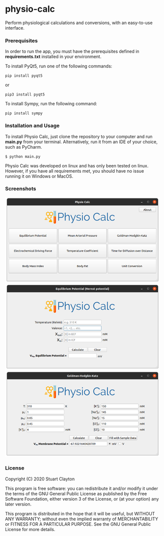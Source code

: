 # physio-calc
Perform physiological calculations and conversions, with an easy-to-use interface.

### Prerequisites 
In order to run the app, you must have the prerequisites defined in **requirements.txt** installed in your environment.

To install PyQt5, run one of the following commands:
~~~
pip install pyqt5
~~~

or

~~~
pip3 install pyqt5
~~~

To install Sympy, run the following command:
~~~
pip install sympy
~~~

### Installation and Usage
To install Physio Calc, just clone the repository to your computer and run **main.py** from your terminal. Alternatively, run it from an IDE of your choice, such as PyCharm.
~~~
$ python main.py
~~~

Physio Calc was developed on linux and has only been tested on linux. However, if you have all requirements met, you should have no issue running it on Windows or MacOS.

### Screenshots
![Main Menu](/resources/screenshots/MainMenu.png)
![Nernst](/resources/screenshots/Nernst.png)
![GHK](/resources/screenshots/GHK.png)

### License

Copyright (C) 2020 Stuart Clayton

This program is free software: you can redistribute it and/or modify it under the terms of the GNU General Public License as published by the Free Software Foundation, either version 3 of the License, or (at your option) any later version.

This program is distributed in the hope that it will be useful, but WITHOUT ANY WARRANTY; without even the implied warranty of MERCHANTABILITY or FITNESS FOR A PARTICULAR PURPOSE. See the GNU General Public License for more details.
